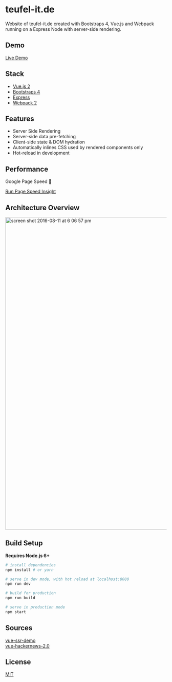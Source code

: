 # teufel-it.de

Website of teufel-it.de created with Bootstraps 4, Vue.js and Webpack running on a Express Node with server-side rendering.

## Demo

[Live Demo](https://teufel-it.de/)

## Stack

- [Vue.js 2](https://vuejs.org/)
- [Bootstraps 4](https://v4-alpha.getbootstrap.com/)
- [Express](http://expressjs.com/de/)
- [Webpack 2](https://webpack.github.io/)

## Features

- Server Side Rendering
- Server-side data pre-fetching
- Client-side state & DOM hydration
- Automatically inlines CSS used by rendered components only
- Hot-reload in development
  
## Performance

Google Page Speed :100:

[Run Page Speed Insight](https://developers.google.com/speed/pagespeed/insights/?hl=de&url=teufel-it.de)  

## Architecture Overview

<img width="973" alt="screen shot 2016-08-11 at 6 06 57 pm" src="https://cloud.githubusercontent.com/assets/499550/17607895/786a415a-5fee-11e6-9c11-45a2cfdf085c.png">

## Build Setup

**Requires Node.js 6+**

``` bash
# install dependencies
npm install # or yarn

# serve in dev mode, with hot reload at localhost:8080
npm run dev

# build for production
npm run build

# serve in production mode
npm start
```

## Sources

[vue-ssr-demo](https://github.com/doabit/vue-ssr-starter-kit)   
[vue-hackernews-2.0](https://github.com/vuejs/vue-hackernews-2.0)

## License

[MIT](http://opensource.org/licenses/MIT)
